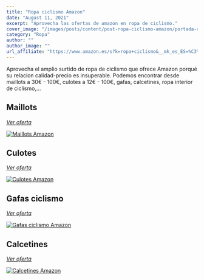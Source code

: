 ```yaml
---
title: "Ropa ciclismo Amazon"
date: "August 11, 2021"
excerpt: "Aprovecha las ofertas de amazon en ropa de ciclismo."
cover_image: "/images/posts/content/post-ropa-ciclismo-amazon/portada-ropa-amazon.jpg"
category: "Ropa"
author: ""
author_image: ""
url_affiliate: "https://www.amazon.es/s?k=ropa+ciclismo&__mk_es_ES=%C3%85M%C3%85%C5%BD%C3%95%C3%91&linkCode=ll2&tag=devser-21&linkId=258f43637e0899a86450117158a34d93&language=es_ES&ref_=as_li_ss_tl"
---
```


Aprovecha el amplio surtido de ropa de ciclismo que ofrece Amazon porqué su relacion calidad-precio es insuperable. Podemos encontrar desde maillots a 30€ - 100€, culotes a 12€ - 100€, gafas, calcetines, ropa interior de ciclismo,...

## Maillots

*[Ver oferta](https://www.amazon.es/s?k=maillots+ciclismo&__mk_es_ES=%C3%85M%C3%85%C5%BD%C3%95%C3%91&linkCode=ll2&tag=devser-21&linkId=d8f3915c079a5cb017e6c77a4305d551&language=es_ES&ref_=as_li_ss_tl)*

[![Maillots Amazon](/images/posts/content/post-ropa-ciclismo-amazon/maillots-amazon.jpg)](https://www.amazon.es/s?k=maillots+ciclismo&__mk_es_ES=%C3%85M%C3%85%C5%BD%C3%95%C3%91&linkCode=ll2&tag=devser-21&linkId=d8f3915c079a5cb017e6c77a4305d551&language=es_ES&ref_=as_li_ss_tl "Maillots Amazon")

## Culotes

*[Ver oferta](https://www.amazon.es/s?k=culotes+ciclismo&__mk_es_ES=%C3%85M%C3%85%C5%BD%C3%95%C3%91&linkCode=ll2&tag=devser-21&linkId=961d1f7a53436fb5e372c12e44e84d49&language=es_ES&ref_=as_li_ss_tl)*

[![Culotes Amazon](/images/posts/content/post-ropa-ciclismo-amazon/culotes-amazon.jpg)](https://www.amazon.es/s?k=culotes+ciclismo&__mk_es_ES=%C3%85M%C3%85%C5%BD%C3%95%C3%91&linkCode=ll2&tag=devser-21&linkId=961d1f7a53436fb5e372c12e44e84d49&language=es_ES&ref_=as_li_ss_tl "Culotes Amazon")

## Gafas ciclismo

*[Ver oferta](https://www.amazon.es/s?k=gafas+ciclismo&__mk_es_ES=%C3%85M%C3%85%C5%BD%C3%95%C3%91&linkCode=ll2&tag=devser-21&linkId=3ddc139a6eae9595ceb0229b14591c0a&language=es_ES&ref_=as_li_ss_tl)*

[![Gafas ciclismo Amazon](/images/posts/content/post-ropa-ciclismo-amazon/gafas-amazon.jpg)](https://www.amazon.es/s?k=gafas+ciclismo&__mk_es_ES=%C3%85M%C3%85%C5%BD%C3%95%C3%91&linkCode=ll2&tag=devser-21&linkId=3ddc139a6eae9595ceb0229b14591c0a&language=es_ES&ref_=as_li_ss_tl "Maillots Amazon")

## Calcetines

*[Ver oferta](https://www.amazon.es/s?k=calcetines+ciclismo&__mk_es_ES=%C3%85M%C3%85%C5%BD%C3%95%C3%91&linkCode=ll2&tag=devser-21&linkId=adc527a486acf35bb4398d5c874c2af5&language=es_ES&ref_=as_li_ss_tl)*

[![Calcetines Amazon](/images/posts/content/post-ropa-ciclismo-amazon/calcetines-amazon.jpg)](https://www.amazon.es/s?k=calcetines+ciclismo&__mk_es_ES=%C3%85M%C3%85%C5%BD%C3%95%C3%91&linkCode=ll2&tag=devser-21&linkId=adc527a486acf35bb4398d5c874c2af5&language=es_ES&ref_=as_li_ss_tl "Calcetines Amazon")



